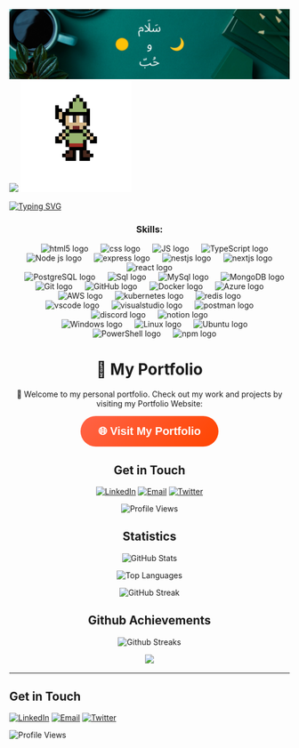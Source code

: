 <img src="images/banner.png"/>

<img src="https://readme-typing-svg.demolab.com/?lines=Hello+Advanturer+!;Welcome+to+my+world.;I+hope+you+will+enjoy+your+stay+and+my+code.;but+be+careful+of+the+bugs,+there+are+everywhere!;Good+luck+!&font=Press%20Start%202P&width=900&height=50&duration=4000&pause=1000">

<img src="images/gnome.gif" alt="side Gif" height="200"/>
<!-- 
<h1 align= "center"><b>Salve Folks! 👾, Here is Eldeeb 💀</b></h1>

<div align="center">
A <strong>Back-End Developer</strong> and <strong>Database Management</strong>.
</div>
<br>
<div align="center">
<p> Build robust, scalable, and efficient systems with passion. I specialize in creating clean and optimized back-end solutions, with a focus on performance and reliability. </p>
</div>


<div align= "center">
-->

[![Typing SVG](https://readme-typing-svg.demolab.com?font=Aref+Ruqaa&size=66&letterSpacing=&duration=3000&pause=1000&color=F70D0D&center=true&vCenter=true&width=600&height=100&lines=%D8%A7%D9%84%D8%AF%D9%8A%D8%A8)](https://git.io/typing-svg)




###

<div align="center"  >

### Skills:

<div align="center">
    <img width="14" />
    <img src="https://skillicons.dev/icons?i=html" height="60" alt="html5 logo" />
    <img width="14" />
    <img src="https://skillicons.dev/icons?i=css" height="60" alt="css logo" />
    <img width="14" />
    <img src="https://skillicons.dev/icons?i=js" height="60" alt="JS logo" />
    <img width="14" />
    <img src="https://skillicons.dev/icons?i=ts" height="60" alt="TypeScript logo" />
<!--     <img width="14" />
    <img src="https://skillicons.dev/icons?i=cs" height="60" alt="C# logo" /> -->
</div>

<div align="center">
<!--     <img width="14" />
    <img src="https://skillicons.dev/icons?i=dotnet" height="60" alt=".NET Core logo" /> -->
    <img width="14" />
    <img src="https://skillicons.dev/icons?i=nodejs" height="60" alt="Node js logo" />
    <img width="14" />
    <img src="https://skillicons.dev/icons?i=express" height="60" alt="express logo" />
    <img width="14" />
    <img src="https://skillicons.dev/icons?i=nestjs" height="60" alt="nestjs logo" />
    <img width="14" />
    <img src="https://skillicons.dev/icons?i=nextjs" height="60" alt="nextjs logo" />
    <img width="14" />
    <img src="https://skillicons.dev/icons?i=react" height="60" alt="react logo" />
</div>

<div align="center">
    <img width="14" />
    <img src="https://skillicons.dev/icons?i=postgres" height="60" alt="PostgreSQL logo" />
    <img width="14" />
    <img src="https://skillicons.dev/icons?i=sqlite" height="60" alt="Sql logo" />
    <img width="14" />
    <img src="https://skillicons.dev/icons?i=mysql" height="60" alt="MySql logo" />
    <img width="14" />
    <img src="https://skillicons.dev/icons?i=mongodb" height="60" alt="MongoDB logo" />
</div>

<div align="center">
    <img width="14" />
    <img src="https://skillicons.dev/icons?i=git" height="60" alt="Git logo" />
    <img width="14" />
    <img src="https://skillicons.dev/icons?i=github" height="60" alt="GitHub logo" />
    <img width="14" />
    <img src="https://skillicons.dev/icons?i=docker" height="60" alt="Docker logo" />
    <img width="14" />
    <img src="https://skillicons.dev/icons?i=azure" height="60" alt="Azure logo" />
    <img width="14" />
    <img src="https://skillicons.dev/icons?i=aws" height="60" alt="AWS logo" />
    <img width="14" />
    <img src="https://skillicons.dev/icons?i=kubernetes" height="60" alt="kubernetes logo" />
    <img width="14" />
    <img src="https://skillicons.dev/icons?i=redis" height="60" alt="redis logo" />
</div>

<div align="center">
    <img width="14" />
    <img src="https://skillicons.dev/icons?i=vscode" height="60" alt="vscode logo" />
    <img width="14" />
    <img src="https://skillicons.dev/icons?i=visualstudio" height="60" alt="visualstudio logo" />
    <img width="14" />
    <img src="https://skillicons.dev/icons?i=postman" height="60" alt="postman logo" />
    <img width="14" />
    <img src="https://skillicons.dev/icons?i=discord" height="60" alt="discord logo" />
    <img width="14" />
    <img src="https://skillicons.dev/icons?i=notion" height="60" alt="notion logo" />
</div>

<div align="center">
    <img width="14" />
    <img src="https://skillicons.dev/icons?i=windows" height="60" alt="Windows logo" />
    <img width="14" />
    <img src="https://skillicons.dev/icons?i=linux" height="60" alt="Linux logo" />
    <img width="14" />
    <img src="https://skillicons.dev/icons?i=ubuntu" height="60" alt="Ubuntu logo" />
</div>

<div align="center">
    <img width="14" />
    <img src="https://skillicons.dev/icons?i=powershell" height="60" alt="PowerShell logo" />
    <img width="14" />
    <img src="https://skillicons.dev/icons?i=npm" height="60" alt="npm logo" />
</div>


# 🚀 My Portfolio

👋 Welcome to my personal portfolio. Check out my work and projects by visiting my Portfolio Website:

<a href="https://ziadsharara.github.io/Portfolio/" target="_blank">
  <button style="
    background: linear-gradient(135deg, #FF6347, #FF4500); 
    color: white; 
    font-size: 20px; 
    font-weight: bold; 
    padding: 16px 32px; 
    border-radius: 50px; 
    border: none; 
    transition: transform 0.3s ease, box-shadow 0.3s ease;
    cursor: pointer;
  ">
    🌐 Visit My Portfolio
  </button>
</a>






## Get in Touch
[![LinkedIn](https://img.shields.io/badge/LinkedIn-0077B5?style=for-the-badge&logo=linkedin&logoColor=white)](https://www.linkedin.com/in/ziad-sharara)
[![Email](https://img.shields.io/badge/Email-D14836?style=for-the-badge&logo=gmail&logoColor=white)](mailto:ziad.shararaa@gmail.com)
[![Twitter](https://img.shields.io/badge/Twitter-1DA1F2?style=for-the-badge&logo=twitter&logoColor=white)](https://x.com/eldeeb0x)

![Profile Views](https://komarev.com/ghpvc/?username=ziadsharara&color=brightgreen)


## Statistics 
 ![GitHub Stats](https://github-readme-stats.vercel.app/api?username=ziadsharara&show_icons=true&theme=radical)  

 ![Top Languages](https://github-readme-stats.vercel.app/api/top-langs/?username=ziadsharara&theme=vision-friendly-dark)

![GitHub Streak](https://github-readme-streak-stats.herokuapp.com/?user=ziadsharara&theme=vision-friendly-dark)


## Github Achievements

![Github Streaks](https://github-profile-trophy.vercel.app/?username=SPiercer&theme=tokyonight&row=1&column=8)

<p align="center"><img src= 'https://capsule-render.vercel.app/api?type=rect&color=gradient&height=2.5'/></p>




</div>

---

## Get in Touch
[![LinkedIn](https://img.shields.io/badge/LinkedIn-0077B5?style=for-the-badge&logo=linkedin&logoColor=white)](https://www.linkedin.com/in/ziad-sharara/)
[![Email](https://img.shields.io/badge/Email-D14836?style=for-the-badge&logo=gmail&logoColor=white)](mailto:ziad.shararaa@gmail.com)
[![Twitter](https://img.shields.io/badge/Twitter-1DA1F2?style=for-the-badge&logo=twitter&logoColor=white)](https://x.com/eldeeb0x)

![Profile Views](https://komarev.com/ghpvc/?username=ziadsharara&color=brightgreen)

